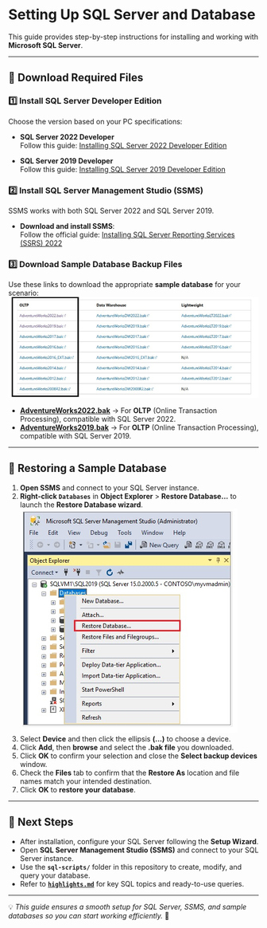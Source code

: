 # Setting Up SQL Server and Database

This guide provides step-by-step instructions for installing and working with **Microsoft SQL Server**.

---

## 📌 Download Required Files

### 1️⃣ Install SQL Server Developer Edition  
Choose the version based on your PC specifications:

- **SQL Server 2022 Developer**  
  Follow this guide: [Installing SQL Server 2022 Developer Edition](https://jimsalasek.com/2022/12/06/installing-sql-server-2022-developer-edition/)

- **SQL Server 2019 Developer**  
  Follow this guide: [Installing SQL Server 2019 Developer Edition](https://jimsalasek.com/2019/12/03/installing-sql-server-2019-developer-edition/)

### 2️⃣ Install SQL Server Management Studio (SSMS)  
SSMS works with both SQL Server 2022 and SQL Server 2019.

- **Download and install SSMS**:  
  Follow the official guide: [Installing SQL Server Reporting Services (SSRS) 2022](https://jimsalasek.com/2023/01/04/how-to-install-sql-server-reporting-services-ssrs-2022/)

### 3️⃣ Download Sample Database Backup Files  
Use these links to download the appropriate **sample database** for your scenario:  
  ![Restore Database](../img/AdventureWorksbak.jpg)  
- **[AdventureWorks2022.bak](https://github.com/Microsoft/sql-server-samples/releases/download/adventureworks/AdventureWorks2022.bak)** → For **OLTP** (Online Transaction Processing), compatible with SQL Server 2022.
- **[AdventureWorks2019.bak](https://github.com/Microsoft/sql-server-samples/releases/download/adventureworks/AdventureWorks2019.bak)** → For **OLTP** (Online Transaction Processing), compatible with SQL Server 2019.

---

## 📌 Restoring a Sample Database  

1. **Open SSMS** and connect to your SQL Server instance.  
2. **Right-click `Databases`** in **Object Explorer** > **Restore Database...** to launch the **Restore Database wizard**.  
   ![Restore Database](../img/restoreDB.jpg)  
3. Select **Device** and then click the ellipsis **(...)** to choose a device.  
4. Click **Add**, then **browse** and select the **.bak file** you downloaded.  
5. Click **OK** to confirm your selection and close the **Select backup devices** window.  
6. Check the **Files** tab to confirm that the **Restore As** location and file names match your intended destination.  
7. Click **OK** to **restore your database**.  

---

## 📌 Next Steps  

- After installation, configure your SQL Server following the **Setup Wizard**.  
- Open **SQL Server Management Studio (SSMS)** and connect to your SQL Server instance.  
- Use the **`sql-scripts/`** folder in this repository to create, modify, and query your database.  
- Refer to **[`highlights.md`](highlights.md)** for key SQL topics and ready-to-use queries.  

---

💡 *This guide ensures a smooth setup for SQL Server, SSMS, and sample databases so you can start working efficiently.* 🚀  
